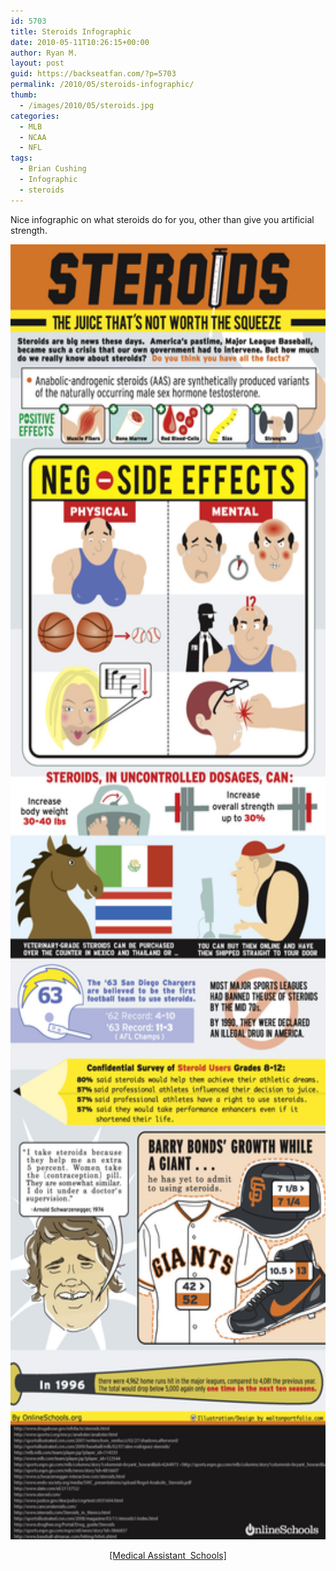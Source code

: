 ```yaml
---
id: 5703
title: Steroids Infographic
date: 2010-05-11T10:26:15+00:00
author: Ryan M.
layout: post
guid: https://backseatfan.com/?p=5703
permalink: /2010/05/steroids-infographic/
thumb:
  - /images/2010/05/steroids.jpg
categories:
  - MLB
  - NCAA
  - NFL
tags:
  - Brian Cushing
  - Infographic
  - steroids
---
```


<div class="entry">
  <p>
    Nice infographic on what steroids do for you, other than give you artificial strength.
  </p>

  <p>
    <img class="aligncenter size-full wp-image-5705" title="steroids" src="/images/2010/05/steroids.jpg" alt="steroids" width="556" height="2072" />
  </p>

  <p style="text-align: center;">
    <a href="https://www.medicalassistantschools.org/15-things-to-know-about-steroids/">[Medical Assistant  Schools]</a>
  </p>
</div>
